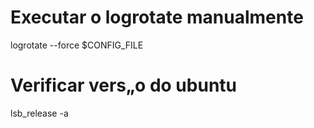 # Executar o logrotate manualmente
logrotate --force $CONFIG_FILE

# Verificar vers„o do ubuntu
lsb_release -a